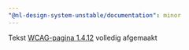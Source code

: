 ```yaml
---
"@nl-design-system-unstable/documentation": minor
---
```


Tekst [WCAG-pagina 1.4.12](/wcag/1.4.12) volledig afgemaakt
